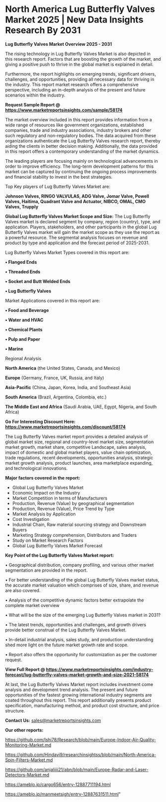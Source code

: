  # North America Lug Butterfly Valves Market 2025 | New Data Insights Research By 2031

<Strong> Lug Butterfly Valves Market Overview 2025 - 2031</strong>

The rising technology in Lug Butterfly Valves Market is also depicted in this research report. Factors that are boosting the growth of the market, and giving a positive push to thrive in the global market is explained in detail.

Furthermore, the report highlights on emerging trends, significant drivers, challenges, and opportunities, providing all necessary data for thriving in the industry. This report market research offers a comprehensive perspective, including an in-depth analysis of the present and future scenarios within the industry.

<strong>Request Sample Report @ <a href=https://www.marketreportsinsights.com/sample/58174>https://www.marketreportsinsights.com/sample/58174</a></strong>

The market overview included in this report provides information from a wide range of resources like government organizations, established companies, trade and industry associations, industry brokers and other such regulatory and non-regulatory bodies. The data acquired from these organizations authenticate the Lug Butterfly Valves research report, thereby aiding the clients in better decision making. Additionally, the data provided in this report offers a contemporary understanding of the market dynamics.

The leading players are focusing mainly on technological advancements in order to improve efficiency. The long-term development patterns for this market can be captured by continuing the ongoing process improvements and financial stability to invest in the best strategies.

Top Key players of Lug Butterfly Valves Market are:

<strong>Johnson Valves, RINGO VALVULAS, ADG Valve, Jomar Valve, Powell Valves, Haitima, Quadrant Valve and Actuator, NIBCO, OMAL, CMO Valves, Trupply</strong>

<strong><b>Global Lug Butterfly Valves Market Scope and Size:</b></strong>
The Lug Butterfly Valves market is declared segment by company, region (country), type, and application. Players, stakeholders, and other participants in the global Lug Butterfly Valves market will gain the market scope as they use the report as a powerful resource. The segmental analysis focuses on revenue and product by type and application and the forecast period of 2025-2031.

Lug Butterfly Valves Market Types covered in this report are:

<strong>• Flanged Ends

• Threaded Ends

• Socket and Butt Welded Ends

• Lug Butterfly Valves</strong>

Market Applications covered in this report are:

<strong>• Food and Beverage

• Water and HVAC

• Chemical Plants

• Pulp and Paper

• Marine</strong> 

Regional Analysis

<strong>North America</strong> (the United States, Canada, and Mexico)

<strong>Europe</strong> (Germany, France, UK, Russia, and Italy)

<strong>Asia-Pacific</strong> (China, Japan, Korea, India, and Southeast Asia)

<strong>South America</strong> (Brazil, Argentina, Colombia, etc.)

<strong>The Middle East and Africa</strong> (Saudi Arabia, UAE, Egypt, Nigeria, and South Africa)

<strong>Go For Interesting Discount Here: <a href=https://www.marketreportsinsights.com/discount/58174>https://www.marketreportsinsights.com/discount/58174</a></strong>

The Lug Butterfly Valves market report provides a detailed analysis of global market size, regional and country-level market size, segmentation market growth, market share, competitive Landscape, sales analysis, impact of domestic and global market players, value chain optimization, trade regulations, recent developments, opportunities analysis, strategic market growth analysis, product launches, area marketplace expanding, and technological innovations.

<strong><b>Major factors covered in the report:</b></strong>
<ul>
  <li>Global Lug Butterfly Valves Market </li>
  <li>Economic Impact on the Industry</li>
  <li>Market Competition in terms of Manufacturers</li>
  <li>Production, Revenue (Value) by geographical segmentation</li>
  <li>Production, Revenue (Value), Price Trend by Type</li>
  <li>Market Analysis by Application</li>
  <li>Cost Investigation</li>
  <li>Industrial Chain, Raw material sourcing strategy and Downstream Buyers</li>
  <li>Marketing Strategy comprehension, Distributors and Traders</li>
  <li>Study on Market Research Factors</li>
  <li>Global Lug Butterfly Valves Market Forecast</li>
</ul>

<strong><b>Key Point of the Lug Butterfly Valves Market report:</b></strong>

• Geographical distribution, company profiling, and various other market segmentation are provided in the report.

• For better understanding of the global Lug Butterfly Valves market status, the accurate market valuation which comprises of size, share, and revenue are also covered.

• Analysis of the competitive dynamic factors better extrapolate the complete market overview

• What will be the size of the emerging Lug Butterfly Valves market in 2031?

• The latest trends, opportunities and challenges, and growth drivers provide better construal of the Lug Butterfly Valves Market.

• In-detail industrial analysis, sales study, and production understanding shed more light on the future market growth rate and scope.

• Report also offers the opportunity for customization as per the customer request.

<strong><b>View Full Report @ <a href=https://www.marketreportsinsights.com/industry-forecast/lug-butterfly-valves-market-growth-and-size-2021-58174>https://www.marketreportsinsights.com/industry-forecast/lug-butterfly-valves-market-growth-and-size-2021-58174</a></b></strong>


At last, the Lug Butterfly Valves Market report includes investment come analysis and development trend analysis. The present and future opportunities of the fastest growing international industry segments are coated throughout this report. This report additionally presents product specification, manufacturing method, and product cost structure, and price structure.

<strong>Contact Us:</strong>
sales@marketreportsinsights.com

<strong>Our other reports:</strong>

<a href=https://github.com/Ishi78/Research/blob/main/Europe-Indoor-Air-Quality-Monitoring-Market.md>https://github.com/Ishi78/Research/blob/main/Europe-Indoor-Air-Quality-Monitoring-Market.md</a>

<a href=https://github.com/Hindavi9/researchinsightss/blob/main/North-America-Spin-Filters-Market.md>https://github.com/Hindavi9/researchinsightss/blob/main/North-America-Spin-Filters-Market.md</a>

<a href=https://github.com/anjaliiii21/abn/blob/main/Europe-Radar-and-Laser-Detectors-Market.md>https://github.com/anjaliiii21/abn/blob/main/Europe-Radar-and-Laser-Detectors-Market.md</a>

<a href=https://ameblo.jp/cargo656/entry-12887711194.html>https://ameblo.jp/cargo656/entry-12887711194.html</a>

<a href=https://ameblo.jp/manmeetsigh/entry-12887631511.html>https://ameblo.jp/manmeetsigh/entry-12887631511.html</a>"
